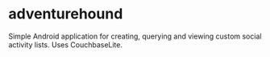# adventurehound

Simple Android application for creating, querying and viewing custom social activity lists. Uses CouchbaseLite.
